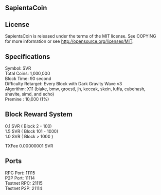 ## SapientaCoin

## License

SapientaCoin is released under the terms of the MIT license. See COPYING for more information or see http://opensource.org/licenses/MIT.

## Specifications

Symbol: SVR <br>
Total Coins: 1,000,000 <br>
Block Time: 90 second <br>
Difficulty Retarget: Every Block with Dark Gravity Wave v3 <br>
Algorithm: X11 (blake, bmw, groestl, jh, keccak, skein, luffa, cubehash, shavite, simd, and echo) <br>
Premine : 10,000 (1%) <br>

## Block Reward System

0.1 SVR ( Block 2 - 100) <br>
1.5 SVR ( Block 101 - 1000) <br>
1.0 SVR ( Block > 1000 ) <br>

TXFee 0.00000001 SVR <br>

## Ports

RPC Port: 11115 <br>
P2P Port: 11114 <br>
Testnet RPC: 21115 <br>
Testnet P2P: 21114 <br>

